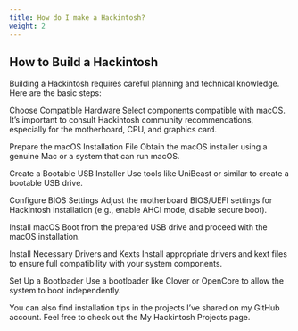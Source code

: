 ```yaml
---
title: How do I make a Hackintosh?
weight: 2
---
```

## How to Build a Hackintosh

Building a Hackintosh requires careful planning and technical knowledge. Here are the basic steps:

Choose Compatible Hardware
Select components compatible with macOS. It’s important to consult Hackintosh community recommendations, especially for the motherboard, CPU, and graphics card.

Prepare the macOS Installation File
Obtain the macOS installer using a genuine Mac or a system that can run macOS.

Create a Bootable USB Installer
Use tools like UniBeast or similar to create a bootable USB drive.

Configure BIOS Settings
Adjust the motherboard BIOS/UEFI settings for Hackintosh installation (e.g., enable AHCI mode, disable secure boot).

Install macOS
Boot from the prepared USB drive and proceed with the macOS installation.

Install Necessary Drivers and Kexts
Install appropriate drivers and kext files to ensure full compatibility with your system components.

Set Up a Bootloader
Use a bootloader like Clover or OpenCore to allow the system to boot independently.

You can also find installation tips in the projects I’ve shared on my GitHub account. Feel free to check out the My Hackintosh Projects page.
